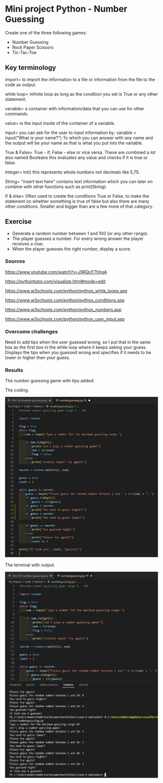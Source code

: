 # Mini project Python - Number Guessing
Create one of the three following games:

- Number Guessing
- Rock Paper Scissors
- Tic-Tac-Toe

## Key terminology
import= to import the information to a file or information from the file to the code as output.

while loop= infinite loop as long as the condition you set is True or any other statement.

variable= a container with information/data that you can use for other commands.

value= is the input inside of the container of a variable.

input= you can ask for the user to input information by: variable = input("What is your name?") To which you can answer with any name and the output will be your name as that is what you put into the variable.

True & False= True - if, False - else or vice versa. These are combined a lot also named Booleans this evaluates any value and checks if it is true or false.

Integer= int() this represents whole numbers not decimals like 5,75. 

String= "insert text here" contains text information which you can later on combine with other functions such as print(String).

If & else= Often used to create the conditions True or False, to make the statement on whether something is true of false but also there are many other conditions. Smaller and bigger than are a few more of that category.

## Exercise
- Generate a random number between 1 and 100 (or any other range).
- The player guesses a number. For every wrong answer the player receives a clue.
- When the player guesses the right number, display a score.

### Sources
https://www.youtube.com/watch?v=J9RQcF7hhgA

https://pythontutor.com/visualize.html#mode=edit

https://www.w3schools.com/python/python_while_loops.asp

https://www.w3schools.com/python/python_conditions.asp

https://www.w3schools.com/python/python_numbers.asp

https://www.w3schools.com/python/python_user_input.asp

### Overcome challenges
Need to add tips when the user guessed wrong, so I put that in the same box as the first box in the while loop where it keeps asking your guess. Displays the tips when you guessed wrong and specifies if it needs to be lower or higher then your guess.

### Results
The number guessing game with tips added:

The coding.

![alt text](https://github.com/Techgrounds-Cloud-9/cloud-9-Ephraim52/blob/d398448fd0452439f3bdaa516fb34a9b3eebfc15/00_includes/week%204/assignment%209/PRG-09_exercise9p1_coding.png)

The terminal with output.

![alt text](https://github.com/Techgrounds-Cloud-9/cloud-9-Ephraim52/blob/d398448fd0452439f3bdaa516fb34a9b3eebfc15/00_includes/week%204/assignment%209/PRG-09_exercise9p1_output.png)
